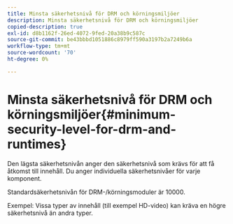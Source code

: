 ```yaml
---
title: Minsta säkerhetsnivå för DRM och körningsmiljöer
description: Minsta säkerhetsnivå för DRM och körningsmiljöer
copied-description: true
exl-id: d8b1162f-26ed-4072-9fed-20a38b9c587c
source-git-commit: be43bbbd1051886c8979ff590a3197b2a7249b6a
workflow-type: tm+mt
source-wordcount: '70'
ht-degree: 0%

---
```


# Minsta säkerhetsnivå för DRM och körningsmiljöer{#minimum-security-level-for-drm-and-runtimes}

Den lägsta säkerhetsnivån anger den säkerhetsnivå som krävs för att få åtkomst till innehåll. Du anger individuella säkerhetsnivåer för varje komponent.

Standardsäkerhetsnivån för DRM-/körningsmoduler är 10000.

Exempel: Vissa typer av innehåll (till exempel HD-video) kan kräva en högre säkerhetsnivå än andra typer.
